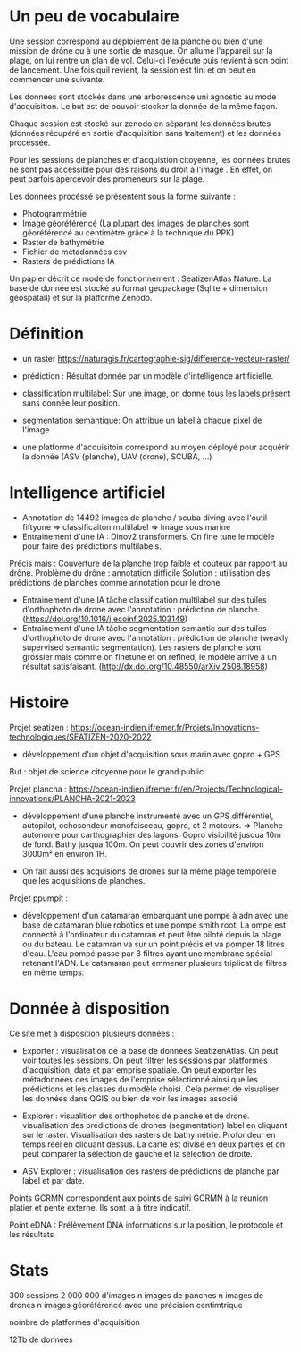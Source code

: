 # Un peu de vocabulaire

Une session correspond au déploiement de la planche ou bien d'une mission de drône ou à une sortie de masque. On allume l'appareil sur la plage, on lui rentre un plan de vol. Celui-ci l'exécute puis revient à son point de lancement. Une fois quil revient, la session est fini et on peut en commencer une suivante.

Les données sont stockés dans une arborescence uni agnostic au mode d'acquisition. Le but est de pouvoir stocker la donnée de la même façon.

Chaque session est stocké sur zenodo en séparant les données brutes (données récupéré en sortie d'acquisition sans traitement) et les données processée.

Pour les sessions de planches et d'acquistion citoyenne, les données brutes ne sont pas accessible pour des raisons du droit à l'image . En effet, on peut parfois apercevoir des promeneurs sur la plage.

Les données procéssé se présentent sous la forme suivante :
- Photogrammétrie
- Image géoréférencé (La plupart des images de planches sont géoréférencé au centimètre grâce à la technique du PPK)
- Raster de bathymétrie
- Fichier de métadonnées csv
- Rasters de prédictions IA


Un papier décrit ce mode de fonctionnement : SeatizenAtlas Nature.
La base de donnée est stocké au format geopackage (Sqlite + dimension géospatail) et sur la platforme Zenodo.

# Définition 

- un raster https://naturagis.fr/cartographie-sig/difference-vecteur-raster/

- prédiction : Résultat donnée par un modèle d'intelligence artificielle.

- classification multilabel: Sur une image, on donne tous les labels présent sans donnée leur position.
- segmentation semantique: On attribue un label à chaque pixel de l'image

- une platforme d'acquisitoin correspond au moyen déployé pour acquérir la donnée (ASV (planche), UAV (drone), SCUBA, ...) 


# Intelligence artificiel

* Annotation de 14492 images de planche / scuba diving avec l'outil fiftyone => classificaiton multilabel => Image sous marine
* Entrainement d'une IA : Dinov2 transformers. On fine tune le modèle pour faire des prédictions multilabels.

Précis mais : Couverture de la planche trop faible et couteux par rapport au drône.
Problème du drône : annotation difficile 
Solution : utilisation des prédictions de planches comme annotation pour le drone.

* Entrainement d'une IA tâche classification multilabel sur des tuiles d'orthophoto de drone avec l'annotation : prédiction de planche. (https://doi.org/10.1016/j.ecoinf.2025.103149)
* Entrainement d'une IA tâche segmentation semantic sur des tuiles d'orthophoto de drone avec l'annotation : prédiction de planche (weakly supervised semantic segmentation).
Les rasters de planche sont grossier mais comme on finetune et on refined, le modèle arrive à un résultat satisfaisant. (http://dx.doi.org/10.48550/arXiv.2508.18958)



# Histoire

Projet seatizen : https://ocean-indien.ifremer.fr/Projets/Innovations-technologiques/SEATIZEN-2020-2022

* développement d'un objet d'acquisition sous marin avec gopro + GPS

But : objet de science citoyenne pour le grand public


Projet plancha : https://ocean-indien.ifremer.fr/en/Projects/Technological-innovations/PLANCHA-2021-2023

* développement d'une planche instrumenté avec un GPS différentiel, autopilot, echosondeur monofaisceau, gopro, et 2 moteurs.
=> Planche autonome pour carthographier des lagons. Gopro visibilité jusqua 10m de fond. Bathy jusqua 100m.
On peut couvrir des zones d'environ 3000m² en environ 1H.

* On fait aussi des acquisions de drones sur la même plage temporelle que les acquisitions de planches.


Projet ppumpit : 

* développement d'un catamaran embarquant une pompe à adn avec une base de catamaran blue robotics et une pompe smith root.
La ompe est connecté à l'ordinateur du catamran et peut être piloté depuis la plage ou du bateau.
Le catamran va sur un point précis et va pomper 18 litres d'eau. L'eau pompé passe par 3 filtres ayant une membrane spécial retenant l'ADN.
Le catamaran peut emmener plusieurs triplicat de filtres en même temps.



# Donnée à disposition 

Ce site met à disposition plusieurs données :

* Exporter : visualisation de la base de données SeatizenAtlas. On peut voir toutes les sessions. On peut filtrer les sessions par platformes d'acquisition, date et par emprise spatiale. On peut exporter les métadonnées des images de l'emprise sélectionné ainsi que les prédictions et les classes du modèle choisi.
Cela permet de visualiser les données dans QGIS ou bien de voir les images associé


* Explorer : visualition des orthophotos de planche et de drone. visualisation des prédictions de drones (segmentation) label en cliquant sur le raster. Visualisation des rasters de bathymétrie. Profondeur en temps réel en cliquant dessus. La carte est divisé en deux parties et on peut comparer la sélection de gauche et la sélection de droite.




* ASV Explorer : visualisation des rasters de prédictions de planche par label et par date.


Points GCRMN correspondent aux points de suivi GCRMN à la réunion platier et pente externe. Ils sont la à titre indicatif.

Point eDNA : Prélèvement DNA  informations sur la position, le protocole et les résultats

# Stats

300 sessions
 2 000 000 d'images
 n images de panches
 n images de drones
 n images géoréférencé avec une précision centimtrique 

nombre de platformes d'acquisition


12Tb de données